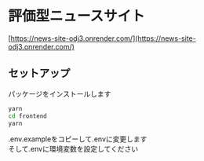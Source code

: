 # 評価型ニュースサイト
[https://news-site-odj3.onrender.com/](https://news-site-odj3.onrender.com/)

## セットアップ

パッケージをインストールします

```sh
yarn
cd frontend
yarn
```

.env.exampleをコピーして.envに変更します  
そして.envに環境変数を設定してください
